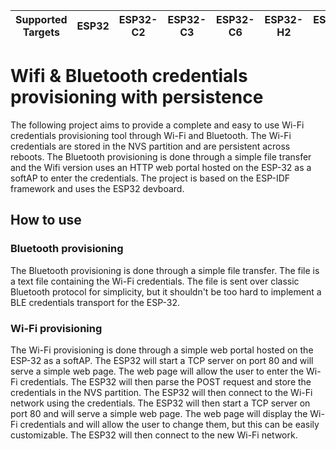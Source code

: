 | Supported Targets | ESP32 | ESP32-C2 | ESP32-C3 | ESP32-C6 | ESP32-H2 | ESP32-S2 | ESP32-S3 |
| ----------------- | ----- | -------- | -------- | -------- | -------- | -------- | -------- |

# Wifi & Bluetooth credentials provisioning with persistence

The following project aims to provide a complete and easy to use Wi-Fi credentials provisioning tool through Wi-Fi and Bluetooth. The Wi-Fi credentials are stored in the NVS partition and are persistent across reboots. The Bluetooth provisioning is done through a simple file transfer and the Wifi version uses an HTTP web portal hosted on the ESP-32 as a softAP to enter the credentials. The project is based on the ESP-IDF framework and uses the ESP32 devboard.

## How to use

### Bluetooth provisioning

The Bluetooth provisioning is done through a simple file transfer. The file is a text file containing the Wi-Fi credentials. The file is sent over classic Bluetooth protocol for simplicity, but it shouldn't be too hard to implement a BLE credentials transport for the ESP-32.

### Wi-Fi provisioning

The Wi-Fi provisioning is done through a simple web portal hosted on the ESP-32 as a softAP. The ESP32 will start a TCP server on port 80 and will serve a simple web page. The web page will allow the user to enter the Wi-Fi credentials. The ESP32 will then parse the POST request and store the credentials in the NVS partition. The ESP32 will then connect to the Wi-Fi network using the credentials. The ESP32 will then start a TCP server on port 80 and will serve a simple web page. The web page will display the Wi-Fi credentials and will allow the user to change them, but this can be easily customizable. The ESP32 will then connect to the new Wi-Fi network.
